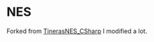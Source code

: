 # NES
Forked from [TinerasNES_CSharp](https://github.com/tineras/TinerasNES_CSharp)
I modified a lot.
